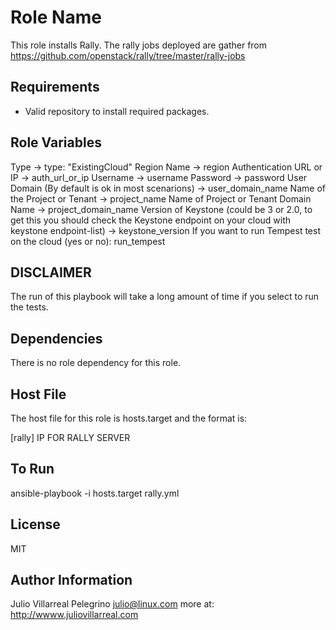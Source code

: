 Role Name
=========

This role installs Rally. 
The rally jobs deployed are gather from https://github.com/openstack/rally/tree/master/rally-jobs

Requirements
------------

- Valid repository to install required packages.

Role Variables
--------------

Type -> type: "ExistingCloud"
Region Name -> region
Authentication URL or IP -> auth_url_or_ip
Username -> username
Password -> password
User Domain (By default is ok in most scenarions) -> user_domain_name
Name of the Project or Tenant -> project_name
Name of Project or Tenant Domain Name -> project_domain_name
Version of Keystone (could be 3 or 2.0, to get this you should check the Keystone endpoint on your cloud with  keystone endpoint-list) -> keystone_version
If you want to run Tempest test on the cloud (yes or no): run_tempest 

DISCLAIMER
-----------
The run of this playbook will take a long amount of time if you select to run the tests.

Dependencies
------------

There is no role dependency for this role.

Host File
----------

The host file for this role is hosts.target and the format is: 

[rally]
IP FOR RALLY  SERVER

To Run
-------

ansible-playbook -i hosts.target rally.yml


License
-------

MIT

Author Information
------------------

Julio Villarreal Pelegrino <julio@linux.com> more at: http://wwww.juliovillarreal.com